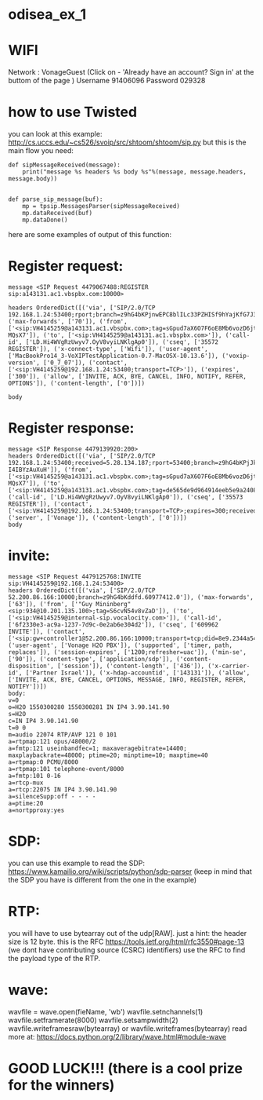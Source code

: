 # odisea_ex_1

# WIFI
Network : VonageGuest (Click on -  'Already have an account? Sign in' at the buttom of the page ) 
Username	91406096
Password	029328

# how to use Twisted
you can look at this example: http://cs.uccs.edu/~cs526/svoip/src/shtoom/shtoom/sip.py
but this is the main flow you need:
```
def sipMessageReceived(message):
    print("message %s headers %s body %s"%(message, message.headers, message.body))


def parse_sip_message(buf):
    mp = tpsip.MessagesParser(sipMessageReceived)
    mp.dataReceived(buf)
    mp.dataDone()
```


here are some examples of output of this function:
# Register request:
```
message <SIP Request 4479067488:REGISTER sip:a143131.ac1.vbspbx.com:10000> 

headers OrderedDict([('via', ['SIP/2.0/TCP 192.168.1.24:53400;rport;branch=z9hG4bKPjnwEPC8blILc33PZHISf9hYajKfG7J3Zt']), ('max-forwards', ['70']), ('from', ['<sip:VH4145259@a143131.ac1.vbspbx.com>;tag=sGpud7aX6O7F6oE8Mb6vozD6jt-MQsX7']), ('to', ['<sip:VH4145259@a143131.ac1.vbspbx.com>']), ('call-id', ['LD.Hi4WVgRzUwyv7.OyV8vyiLNKlgAp0']), ('cseq', ['35572 REGISTER']), ('x-connect-type', ['Wifi']), ('user-agent', ['MacBookPro14_3-VoXIPTestApplication-0.7-MacOSX-10.13.6']), ('voxip-version', ['0_7_07']), ('contact', ['<sip:VH4145259@192.168.1.24:53400;transport=TCP>']), ('expires', ['300']), ('allow', ['INVITE, ACK, BYE, CANCEL, INFO, NOTIFY, REFER, OPTIONS']), ('content-length', ['0'])]) 

body 
```

# Register response:
```
message <SIP Response 4479139920:200> 
headers OrderedDict([('via', ['SIP/2.0/TCP 192.168.1.24:53400;received=5.28.134.187;rport=53400;branch=z9hG4bKPjJkQ0fwoc4RwJGiFCUsTl-I4IBYzAuXuH']), ('from', ['<sip:VH4145259@a143131.ac1.vbspbx.com>;tag=sGpud7aX6O7F6oE8Mb6vozD6jt-MQsX7']), ('to', ['<sip:VH4145259@a143131.ac1.vbspbx.com>;tag=de565de9d964914eeb5e9a2408f3d448.5b20']), ('call-id', ['LD.Hi4WVgRzUwyv7.OyV8vyiLNKlgAp0']), ('cseq', ['35573 REGISTER']), ('contact', ['<sip:VH4145259@192.168.1.24:53400;transport=TCP>;expires=300;received="sip:52.200.86.166:5060"']), ('server', ['Vonage']), ('content-length', ['0'])]) 
body 
```

# invite:
```
message <SIP Request 4479125768:INVITE sip:VH4145259@192.168.1.24:53400> 
headers OrderedDict([('via', ['SIP/2.0/TCP 52.200.86.166:10000;branch=z9hG4bKddfd.60977412.0']), ('max-forwards', ['63']), ('from', ['"Guy Mininberg" <sip:934@10.201.135.100>;tag=S6cvN54v8vZaD']), ('to', ['<sip:VH4145259@internal-sip.vocalocity.com>']), ('call-id', ['6f2330e3-ac9a-1237-7d9c-0e2ab6e304d2']), ('cseq', ['609962 INVITE']), ('contact', ['<sip:gw+controller1@52.200.86.166:10000;transport=tcp;did=8e9.2344a541>']), ('user-agent', ['Vonage H2O PBX']), ('supported', ['timer, path, replaces']), ('session-expires', ['1200;refresher=uac']), ('min-se', ['90']), ('content-type', ['application/sdp']), ('content-disposition', ['session']), ('content-length', ['436']), ('x-carrier-id', ['Partner Israel']), ('x-hdap-accountid', ['143131']), ('allow', ['INVITE, ACK, BYE, CANCEL, OPTIONS, MESSAGE, INFO, REGISTER, REFER, NOTIFY'])]) 
body:
v=0
o=H2O 1550300280 1550300281 IN IP4 3.90.141.90
s=H2O
c=IN IP4 3.90.141.90
t=0 0
m=audio 22074 RTP/AVP 121 0 101
a=rtpmap:121 opus/48000/2
a=fmtp:121 useinbandfec=1; maxaveragebitrate=14400; maxplaybackrate=48000; ptime=20; minptime=10; maxptime=40
a=rtpmap:0 PCMU/8000
a=rtpmap:101 telephone-event/8000
a=fmtp:101 0-16
a=rtcp-mux
a=rtcp:22075 IN IP4 3.90.141.90
a=silenceSupp:off - - - -
a=ptime:20
a=nortpproxy:yes
```

# SDP:
you can use this example to read the SDP: https://www.kamailio.org/wiki/scripts/python/sdp-parser (keep in mind that the SDP you have is different from the one in the example)

# RTP:
you will have to use bytearray out of the udp[RAW]. just a hint: the header size is 12 byte.
this is the RFC https://tools.ietf.org/html/rfc3550#page-13 (we dont have contributing source (CSRC) identifiers) use the RFC to find the payload type of the RTP.

# wave:
wavfile = wave.open(fieName, 'wb')
wavfile.setnchannels(1)
wavfile.setframerate(8000)
wavfile.setsampwidth(2)
wavfile.writeframesraw(bytearray) or wavfile.writeframes(bytearray)
read more at: https://docs.python.org/2/library/wave.html#module-wave


# GOOD LUCK!!! (there is a cool prize for the winners)
